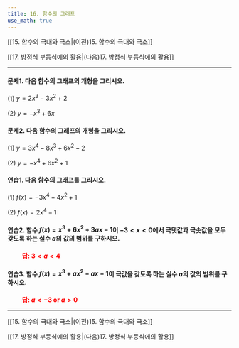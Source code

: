 ```yaml
---
title: 16. 함수의 그래프
use_math: true
---
```

[[15. 함수의 극대와 극소|(이전)15. 함수의 극대와 극소]]

[[17. 방정식 부등식에의 활용|(다음)17. 방정식 부등식에의 활용]]

***



#### 문제1. 다음 함수의 그래프의 개형을 그리시오.

(1) $y=2x^3-3x^2+2$

(2) $y=-x^3+6x$


#### 문제2. 다음 함수의 그래프의 개형을 그리시오.
(1) $y=3x^4-8x^3+6x^2-2$

(2) $y=-x^4+6x^2+1$

#### 연습1. 다음 함수의 그래프를 그리시오.

(1) $f(x)=-3x^4-4x^2+1$

(2) $f(x)=2x^4-1$

#### 연습2. 함수 $f(x)=x^3+6x^2+3ax-1$이 $-3<x<0$에서 극댓값과 극솟값을 모두 갖도록 하는 실수 $a$의 값의 범위를 구하시오.

**<span style="color: red;">$\qquad$답: $3<a<4$</span>**

#### 연습3. 함수 $f(x)=x^3+ax^2-ax-1$이 극값을 갖도록 하는 실수 $a$의 값의 범위를 구하시오.

**<span style="color: red;">$\qquad$답: $a<-3$ or $a>0$</span>**

***

[[15. 함수의 극대와 극소|(이전)15. 함수의 극대와 극소]]

[[17. 방정식 부등식에의 활용|(다음)17. 방정식 부등식에의 활용]]